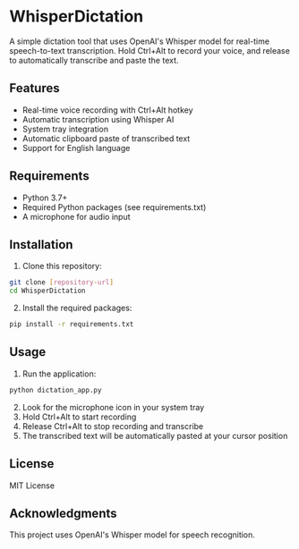 # WhisperDictation

A simple dictation tool that uses OpenAI's Whisper model for real-time speech-to-text transcription. Hold Ctrl+Alt to record your voice, and release to automatically transcribe and paste the text.

## Features

- Real-time voice recording with Ctrl+Alt hotkey
- Automatic transcription using Whisper AI
- System tray integration
- Automatic clipboard paste of transcribed text
- Support for English language

## Requirements

- Python 3.7+
- Required Python packages (see requirements.txt)
- A microphone for audio input

## Installation

1. Clone this repository:
```bash
git clone [repository-url]
cd WhisperDictation
```

2. Install the required packages:
```bash
pip install -r requirements.txt
```

## Usage

1. Run the application:
```bash
python dictation_app.py
```

2. Look for the microphone icon in your system tray
3. Hold Ctrl+Alt to start recording
4. Release Ctrl+Alt to stop recording and transcribe
5. The transcribed text will be automatically pasted at your cursor position

## License

MIT License

## Acknowledgments

This project uses OpenAI's Whisper model for speech recognition. 
